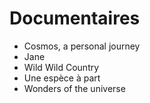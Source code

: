 # Documentaires

- Cosmos, a personal journey
- Jane
- Wild Wild Country
- Une espèce à part
- Wonders of the universe

